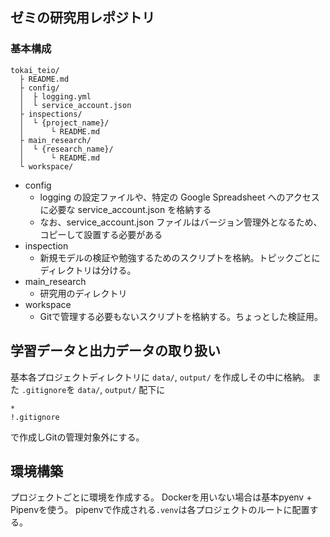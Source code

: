 ## ゼミの研究用レポジトリ
### 基本構成
```
tokai_teio/
  ├ README.md
  ├ config/
  │  ├ logging.yml
  │  └ service_account.json
  ├ inspections/
  │  └ {project_name}/
  │      └ README.md
  ├ main_research/
  │  └ {research_name}/
  │      └ README.md
  └ workspace/
```
+ config
  + logging の設定ファイルや、特定の Google Spreadsheet へのアクセスに必要な service_account.json を格納する
  + なお、service_account.json ファイルはバージョン管理外となるため、コピーして設置する必要がある
+ inspection
  + 新規モデルの検証や勉強するためのスクリプトを格納。トピックごとにディレクトリは分ける。
+ main_research
  + 研究用のディレクトリ
+ workspace
  + Gitで管理する必要もないスクリプトを格納する。ちょっとした検証用。

## 学習データと出力データの取り扱い
基本各プロジェクトディレクトリに `data/`, `output/` を作成しその中に格納。
また `.gitignore`を `data/`, `output/` 配下に 
```
*
!.gitignore
```
で作成しGitの管理対象外にする。

## 環境構築
プロジェクトごとに環境を作成する。
Dockerを用いない場合は基本pyenv + Pipenvを使う。
pipenvで作成される`.venv`は各プロジェクトのルートに配置する。

